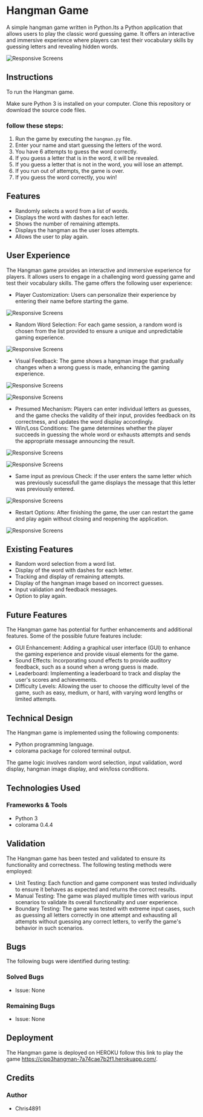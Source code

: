 # Hangman Game

A simple hangman game written in Python.Its a Python application that allows users to play the classic word guessing game. It offers an interactive and immersive experience where players can test their vocabulary skills by guessing letters and revealing hidden words.

![Responsive Screens](docs/imageresponsive.png)

## Instructions

To run the Hangman game.

Make sure Python 3 is installed on your computer.
Clone this repository or download the source code files.

### follow these steps:

1. Run the game by executing the `hangman.py` file.
2. Enter your name and start guessing the letters of the word.
3. You have 6 attempts to guess the word correctly.
4. If you guess a letter that is in the word, it will be revealed.
5. If you guess a letter that is not in the word, you will lose an attempt.
6. If you run out of attempts, the game is over.
7. If you guess the word correctly, you win!

## Features

* Randomly selects a word from a list of words.
* Displays the word with dashes for each letter.
* Shows the number of remaining attempts.
* Displays the hangman as the user loses attempts.
* Allows the user to play again.

## User Experience

The Hangman game provides an interactive and immersive experience for players. It allows users to engage in a challenging word guessing game and test their vocabulary skills. The game offers the following user experience:

* Player Customization: Users can personalize their experience by entering their name before starting the game.
    
 ![Responsive Screens](docs/StartScreen.png)

* Random Word Selection: For each game session, a random word is chosen from the list provided to ensure a unique and unpredictable gaming experience.

![Responsive Screens](docs/userenterdname.png)

* Visual Feedback: The game shows a hangman image that gradually changes when a wrong guess is made, enhancing the gaming experience.

![Responsive Screens](docs/wrong5.png)

 ![Responsive Screens](docs/wrong4.png)

* Presumed Mechanism: Players can enter individual letters as guesses, and the game checks the validity of their input, provides feedback on its correctness, and updates the word display accordingly.
* Win/Loss Conditions: The game determines whether the player succeeds in guessing the whole word or exhausts attempts and sends the appropriate message announcing the result.

 ![Responsive Screens](docs/gameover.png)

 ![Responsive Screens](docs/win.png)

* Same input as previous Check: if the user enters the same letter which was previously sucessfull the game displays
the message that this letter was previously entered.

![Responsive Screens](docs/sameguess.png)

* Restart Options: After finishing the game, the user can restart the game and play again without closing and reopening the application.

 ![Responsive Screens](docs/restartfeature.png)

## Existing Features

* Random word selection from a word list.
* Display of the word with dashes for each letter.
* Tracking and display of remaining attempts.
* Display of the hangman image based on incorrect guesses.
* Input validation and feedback messages.
* Option to play again.

## Future Features

The Hangman game has potential for further enhancements and additional features. Some of the possible future features include:

* GUI Enhancement: Adding a graphical user interface (GUI) to enhance the gaming experience and provide visual elements for the game.
* Sound Effects: Incorporating sound effects to provide auditory feedback, such as a sound when a wrong guess is made.
* Leaderboard: Implementing a leaderboard to track and display the user's scores and achievements.
* Difficulty Levels: Allowing the user to choose the difficulty level of the game, such as easy, medium, or hard, with varying word lengths or limited attempts.

## Technical Design

The Hangman game is implemented using the following components:

* Python programming language.
* colorama package for colored terminal output.

The game logic involves random word selection, input validation, word display, hangman image display, and win/loss conditions.

## Technologies Used
### Frameworks & Tools

* Python 3
* colorama 0.4.4

## Validation

The Hangman game has been tested and validated to ensure its functionality and correctness. The following testing methods were employed:

* Unit Testing: Each function and game component was tested individually to ensure it behaves as expected and returns the correct results.
* Manual Testing: The game was played multiple times with various input scenarios to validate its overall functionality and user experience.
* Boundary Testing: The game was tested with extreme input cases, such as guessing all letters correctly in one attempt and exhausting all attempts without guessing any correct letters, to verify the game's behavior in such scenarios.

## Bugs

The following bugs were identified during testing:

### Solved Bugs
* Issue: None

### Remaining Bugs
* Issue: None

## Deployment

The Hangman game is deployed on HEROKU follow this link to play the game https://cipp3hangman-7a74cae7b2f1.herokuapp.com/.

## Credits

### Author

* Chris4891
